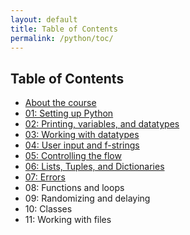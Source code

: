 ```yaml
---
layout: default
title: Table of Contents
permalink: /python/toc/
---
```


## Table of Contents

- [About the course](/python/)
- [01: Setting up Python](/python/01/)
- [02: Printing, variables, and datatypes](/python/02/)
- [03: Working with datatypes](/python/03/)
- [04: User input and f-strings](/python/04/)
- [05: Controlling the flow](/python/05/)
- [06: Lists, Tuples, and Dictionaries](/python/06/)
- [07: Errors](/python/07/)
- 08: Functions and loops
- 09: Randomizing and delaying
- 10: Classes
- 11: Working with files
